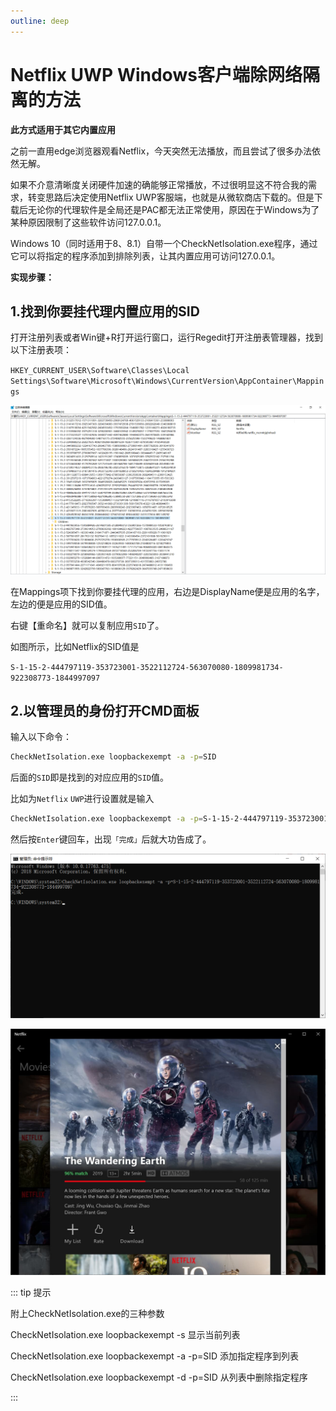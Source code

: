 ```yaml
---
outline: deep
---
```

# Netflix UWP Windows客户端除网络隔离的方法

**此方式适用于其它内置应用**

之前一直用edge浏览器观看Netflix，今天突然无法播放，而且尝试了很多办法依然无解。

如果不介意清晰度关闭硬件加速的确能够正常播放，不过很明显这不符合我的需求，转变思路后决定使用Netflix UWP客服端，也就是从微软商店下载的。但是下载后无论你的代理软件是全局还是PAC都无法正常使用，原因在于Windows为了某种原因限制了这些软件访问127.0.0.1。

Windows 10（同时适用于8、8.1）自带一个CheckNetIsolation.exe程序，通过它可以将指定的程序添加到排除列表，让其内置应用可访问127.0.0.1。

**实现步骤：**

## 1.找到你要挂代理内置应用的SID

打开注册列表或者Win键+R打开运行窗口，运行Regedit打开注册表管理器，找到以下注册表项：

`HKEY_CURRENT_USER\Software\Classes\Local Settings\Software\Microsoft\Windows\CurrentVersion\AppContainer\Mappings`

![n1](./n1.png)

在Mappings项下找到你要挂代理的应用，右边是DisplayName便是应用的名字，左边的便是应用的SID值。

右键【重命名】就可以复制应用`SID`了。

如图所示，比如Netflix的SID值是

`S-1-15-2-444797119-353723001-3522112724-563070080-1809981734-922308773-1844997097`

## 2.以管理员的身份打开CMD面板

输入以下命令：

```bash
CheckNetIsolation.exe loopbackexempt -a -p=SID
```

后面的`SID`即是找到的对应应用的`SID`值。

比如为`Netflix` `UWP`进行设置就是输入

```bash
CheckNetIsolation.exe loopbackexempt -a -p=S-1-15-2-444797119-353723001-3522112724-563070080-1809981734-922308773-1844997097
```

然后按`Enter`键回车，出现`「完成」`后就大功告成了。

![n2](./n2.png)

![n3](./n3.jpg)

::: tip 提示

附上CheckNetIsolation.exe的三种参数

CheckNetIsolation.exe loopbackexempt -s 显示当前列表

CheckNetIsolation.exe loopbackexempt -a -p=SID 添加指定程序到列表

CheckNetIsolation.exe loopbackexempt -d -p=SID 从列表中删除指定程序

:::